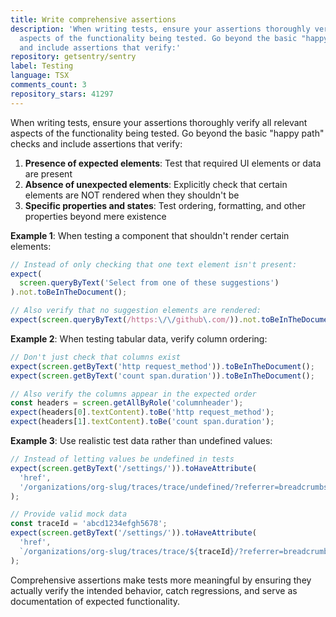 ```yaml
---
title: Write comprehensive assertions
description: 'When writing tests, ensure your assertions thoroughly verify all relevant
  aspects of the functionality being tested. Go beyond the basic "happy path" checks
  and include assertions that verify:'
repository: getsentry/sentry
label: Testing
language: TSX
comments_count: 3
repository_stars: 41297
---
```


When writing tests, ensure your assertions thoroughly verify all relevant aspects of the functionality being tested. Go beyond the basic "happy path" checks and include assertions that verify:

1. **Presence of expected elements**: Test that required UI elements or data are present
2. **Absence of unexpected elements**: Explicitly check that certain elements are NOT rendered when they shouldn't be
3. **Specific properties and states**: Test ordering, formatting, and other properties beyond mere existence

**Example 1**: When testing a component that shouldn't render certain elements:
```typescript
// Instead of only checking that one text element isn't present:
expect(
  screen.queryByText('Select from one of these suggestions')
).not.toBeInTheDocument();

// Also verify that no suggestion elements are rendered:
expect(screen.queryByText(/https:\/\/github\.com/)).not.toBeInTheDocument();
```

**Example 2**: When testing tabular data, verify column ordering:
```typescript
// Don't just check that columns exist
expect(screen.getByText('http request_method')).toBeInTheDocument();
expect(screen.getByText('count span.duration')).toBeInTheDocument();

// Also verify the columns appear in the expected order
const headers = screen.getAllByRole('columnheader');
expect(headers[0].textContent).toBe('http request_method');
expect(headers[1].textContent).toBe('count span.duration');
```

**Example 3**: Use realistic test data rather than undefined values:
```typescript
// Instead of letting values be undefined in tests
expect(screen.getByText('/settings/')).toHaveAttribute(
  'href',
  '/organizations/org-slug/traces/trace/undefined/?referrer=breadcrumbs'
);

// Provide valid mock data
const traceId = 'abcd1234efgh5678';
expect(screen.getByText('/settings/')).toHaveAttribute(
  'href',
  `/organizations/org-slug/traces/trace/${traceId}/?referrer=breadcrumbs`
);
```

Comprehensive assertions make tests more meaningful by ensuring they actually verify the intended behavior, catch regressions, and serve as documentation of expected functionality.